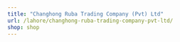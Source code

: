 ```yaml
---
title: "Changhong Ruba Trading Company (Pvt) Ltd"
url: /lahore/changhong-ruba-trading-company-pvt-ltd/
shop: shop
---
```

